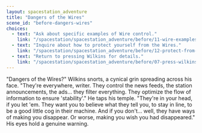 ```yaml
---
layout: spacestation_adventure
title: "Dangers of the Wires"
scene_id: "before-dangers-wires"
choices:
  - text: "Ask about specific examples of Wire control."
    link: "/spacestation/spacestation_adventure/before/11-wire-examples/"
  - text: "Inquire about how to protect yourself from the Wires."
    link: "/spacestation/spacestation_adventure/before/12-protect-from-wires/"
  - text: "Return to pressing Wilkins for details."
    link: "/spacestation/spacestation_adventure/before/07-press-wilkins/"
---
```


"Dangers of the Wires?" Wilkins snorts, a cynical grin spreading across his face. "They're everywhere, writer. They control the news feeds, the station announcements, the ads... they filter everything. They optimize the flow of information to ensure 'stability'." He taps his temple. "They're in your head, if you let 'em. They want you to believe what they tell you, to stay in line, to be a good little cog in their machine. And if you don't... well, they have ways of making you disappear. Or worse, making you wish you had disappeared." His eyes hold a genuine warning.
